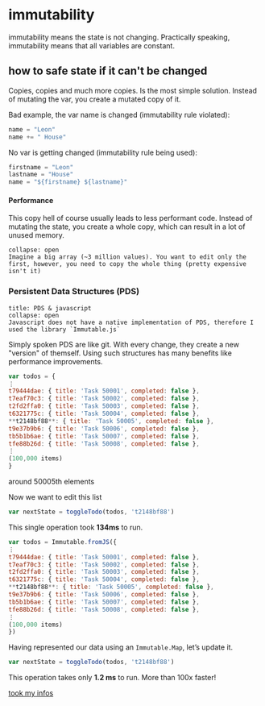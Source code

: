 # immutability
immutability means the state is not changing. Practically speaking, immutability means that all variables are constant.

## how to safe state if it can't be changed
Copies, copies and much more copies. Is the most simple solution. Instead of mutating the var, you create a mutated copy of it.

Bad example, the var name is changed (immutability rule violated): 
``` javascript
name = "Leon"
name += " House"
```

No var is getting changed (immutability rule being used):
``` javascript 
firstname = "Leon"
lastname = "House"
name = "${firstname} ${lastname}"
```


#### Performance
This copy hell of course usually leads to less performant code. Instead of mutating the state, you create a whole copy, which can result in a lot of unused memory.
``` ad-example
collapse: open
Imagine a big array (~3 million values). You want to edit only the first, however, you need to copy the whole thing (pretty expensive isn't it) 

```

### Persistent Data Structures (PDS)
``` ad-note
title: PDS & javascript
collapse: open
Javascript does not have a native implementation of PDS, therefore I used the library `Immutable.js`
```
Simply spoken PDS are like git. With every change, they create a new "version" of themself. Using such structures has many benefits like performance improvements.

``` javascript
var todos = {  
⋮  
t79444dae: { title: 'Task 50001', completed: false },  
t7eaf70c3: { title: 'Task 50002', completed: false },  
t2fd2ffa0: { title: 'Task 50003', completed: false },  
t6321775c: { title: 'Task 50004', completed: false },  
**t2148bf88**: { title: 'Task 50005', completed: false },  
t9e37b9b6: { title: 'Task 50006', completed: false },  
tb5b1b6ae: { title: 'Task 50007', completed: false },  
tfe88b26d: { title: 'Task 50008', completed: false },  
⋮  
(100,000 items)  
}
```
 around 50005th elements
 
 Now we want to edit this list
 
``` javascript
var nextState = toggleTodo(todos, 't2148bf88')
```
This single operation took **134ms** to run.

``` javascript 
var todos = Immutable.fromJS({  
⋮  
t79444dae: { title: 'Task 50001', completed: false },  
t7eaf70c3: { title: 'Task 50002', completed: false },  
t2fd2ffa0: { title: 'Task 50003', completed: false },  
t6321775c: { title: 'Task 50004', completed: false },  
**t2148bf88**: { title: 'Task 50005', completed: false },  
t9e37b9b6: { title: 'Task 50006', completed: false },  
tb5b1b6ae: { title: 'Task 50007', completed: false },  
tfe88b26d: { title: 'Task 50008', completed: false },  
⋮  
(100,000 items)  
})
```
Having represented our data using an `Immutable.Map`, let’s update it.

``` javascript 
var nextState = toggleTodo(todos, 't2148bf88')
```
This operation takes only **1.2 ms** to run. More than 100x faster!

[took my infos](https://medium.com/@dtinth/immutable-js-persistent-data-structures-and-structural-sharing-6d163fbd73d2)

